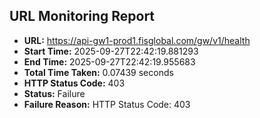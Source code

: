 ## URL Monitoring Report

- **URL:** https://api-gw1-prod1.fisglobal.com/gw/v1/health
- **Start Time:** 2025-09-27T22:42:19.881293
- **End Time:** 2025-09-27T22:42:19.955683
- **Total Time Taken:** 0.07439 seconds
- **HTTP Status Code:** 403
- **Status:** Failure
- **Failure Reason:** HTTP Status Code: 403
